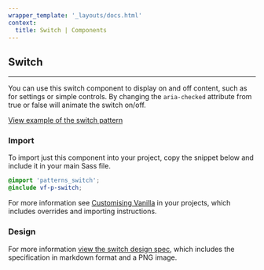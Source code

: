 ```yaml
---
wrapper_template: '_layouts/docs.html'
context:
  title: Switch | Components
---
```


## Switch

<hr>

You can use this switch component to display on and off content, such as for settings or simple controls. By changing the `aria-checked` attribute from true or false will animate the switch on/off.

<a href="/docs/examples/patterns/switch/" class="js-example">
View example of the switch pattern
</a>

### Import

To import just this component into your project, copy the snippet below and include it in your main Sass file.

```scss
@import 'patterns_switch';
@include vf-p-switch;
```

For more information see [Customising Vanilla](/docs/customising-vanilla/) in your projects, which includes overrides and importing instructions.

### Design

For more information [view the switch design spec](https://github.com/ubuntudesign/vanilla-design/tree/master/Switch), which includes the specification in markdown format and a PNG image.
